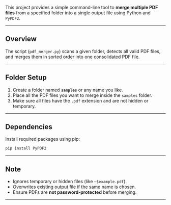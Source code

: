 This project provides a simple command-line tool to **merge multiple PDF
files** from a specified folder into a single output file using Python
and `PyPDF2`.

------------------------------------------------------------------------

## Overview

The script (`pdf_merger.py`) scans a given folder, detects all valid PDF
files, and merges them in sorted order into one consolidated PDF file.

------------------------------------------------------------------------

## Folder Setup

1.  Create a folder named **`samples`** or any name you like.
2.  Place all the PDF files you want to merge inside the `samples`
    folder.
3.  Make sure all files have the `.pdf` extension and are not hidden or
    temporary.

------------------------------------------------------------------------

## Dependencies

Install required packages using pip:

``` bash
pip install PyPDF2
```

------------------------------------------------------------------------

## Note

-   Ignores temporary or hidden files (like `~$example.pdf`).
-   Overwrites existing output file if the same name is chosen.
-   Ensure PDFs are **not password-protected** before merging.

------------------------------------------------------------------------
